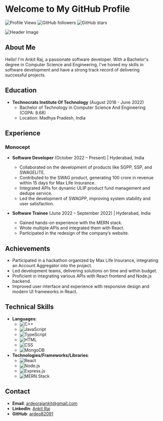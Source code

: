 # Welcome to My GitHub Profile

![Profile Views](https://komarev.com/ghpvc/?username=ardeo82091&color=blue)
![GitHub followers](https://img.shields.io/github/followers/ardeo82091?style=social)
![GitHub stars](https://img.shields.io/github/stars/ardeo82091?style=social)

![Header Image](https://github.com/ardeo82091/ardeo82091/blob/main/header.png)

## About Me
Hello! I'm Ankit Raj, a passionate software developer. With a Bachelor's degree in Computer Science and Engineering, I've honed my skills in software development and have a strong track record of delivering successful projects.

## Education
- **Technocrats Institute Of Technology** (August 2018 - June 2022)
  - Bachelor of Technology in Computer Science And Engineering (CGPA: 8.68)
  - Location: Madhya Pradesh, India

## Experience
### Monocept
- **Software Developer** (October 2022 – Present) | Hyderabad, India
  - Collaborated on the development of products like SGPP, SSP, and SWAGELITE.
  - Contributed to the SWAG product, generating 100 crore in revenue within 15 days for Max Life Insurance.
  - Integrated APIs for dynamic ULIP product fund management and dedupe service.
  - Led the development of SWAGPP, improving system stability and user satisfaction.

- **Software Trainee** (June 2022 – September 2022) | Hyderabad, India
  - Gained hands-on experience with the MERN stack.
  - Wrote multiple APIs and integrated them with React.
  - Participated in the redesign of the company’s website.

## Achievements
- Participated in a hackathon organized by Max Life Insurance, integrating an Account Aggregator into the project.
- Led development teams, delivering solutions on time and within budget.
- Proficient in integrating various APIs with React frontend and Node.js backend.
- Improved user interface and experience with responsive design and modern UI frameworks in React.

## Technical Skills
- **Languages**: 
  - ![C++](https://img.shields.io/badge/C++-00599C?style=flat-square&logo=c%2B%2B&logoColor=white) 
  - ![JavaScript](https://img.shields.io/badge/JavaScript-323330?style=flat-square&logo=javascript&logoColor=F7DF1E) 
  - ![TypeScript](https://img.shields.io/badge/TypeScript-007ACC?style=flat-square&logo=typescript&logoColor=white) 
  - ![HTML](https://img.shields.io/badge/HTML5-E34F26?style=flat-square&logo=html5&logoColor=white) 
  - ![CSS](https://img.shields.io/badge/CSS3-1572B6?style=flat-square&logo=css3&logoColor=white) 
  - ![MongoDB](https://img.shields.io/badge/MongoDB-4EA94B?style=flat-square&logo=mongodb&logoColor=white)
- **Technologies/Frameworks/Libraries**: 
  - ![React](https://img.shields.io/badge/React-20232A?style=flat-square&logo=react&logoColor=61DAFB) 
  - ![Node.js](https://img.shields.io/badge/Node.js-339933?style=flat-square&logo=nodedotjs&logoColor=white) 
  - ![Express.js](https://img.shields.io/badge/Express.js-404D59?style=flat-square&logo=express&logoColor=61DAFB) 
  - ![MERN Stack](https://img.shields.io/badge/MERN-20232A?style=flat-square&logo=react&logoColor=61DAFB)

## Contact
- **Email**: [ardeorajankit@gmail.com](mailto:ardeorajankit@gmail.com)
- **LinkedIn**: [Ankit Raj](https://www.linkedin.com/in/ankit-raj-45b5331a1/)
- **GitHub**: [ardeo82091](https://github.com/ardeo82091)
